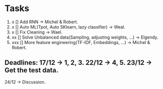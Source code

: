 # Tasks
1. x [] Add RNN -> Michel & Robert.
2. x [] Auto ML(Tpot, Auto SKlearn, lazy classifier) -> Weal.
3. x [] Fix Cleaning -> Wael.
4. xx [] Solve Unbalanced data(Sampling, adjusting weights, ...) -> Elgendy.
5. xxx [] More feature engineering(TF-IDF, Embeddings, ...) -> Michel & Robert.

Deadlines:
17/12 -> 1, 2, 3.
22/12 -> 4, 5.
23/12 -> Get the test data.
--
24/12 -> Discussion.